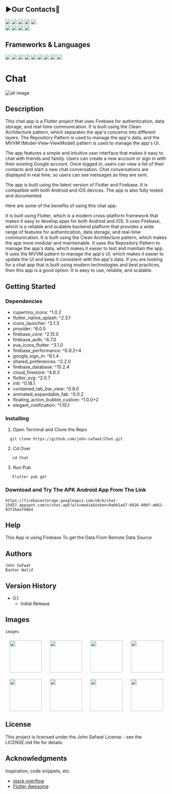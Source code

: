 ## **▶️Our Contacts📱**
<a href="https://github.com/john-safwat"><img src="https://img.shields.io/badge/GitHub-100000?style=for-the-badge&logo=github&logoColor=white"/></a>
<a href="https://www.linkedin.com/in/john-safwat-b3645427a/" title="LinkedIn"><img src="https://img.shields.io/badge/LinkedIn-0077B5?style=for-the-badge&logo=linkedin&logoColor=white"/></a>
<a href="https://www.facebook.com/john.safwat.77/" title="LinkedIn"><img src="https://img.shields.io/badge/Facebook-1877F2?style=for-the-badge&logo=facebook&logoColor=white"/></a>
<a href="https://www.instagram.com/john_s_911/" title="LinkedIn"><img src="https://img.shields.io/badge/Instagram-E4405F?style=for-the-badge&logo=instagram&logoColor=white"/></a>
<a href="https://www.behance.net/johnsafwat" title="LinkedIn"><img src="https://img.shields.io/badge/-Behance-blue?style=for-the-badge&logo=behance&logoColor=white"/></a>
<br>
<a href="https://github.com/basharwalid"><img src="https://img.shields.io/badge/GitHub-100000?style=for-the-badge&logo=github&logoColor=white"/></a>
<a href="https://www.linkedin.com/in/bashar-walid-82a538283/" title="LinkedIn"><img src="https://img.shields.io/badge/LinkedIn-0077B5?style=for-the-badge&logo=linkedin&logoColor=white"/></a>
<a href="https://www.facebook.com/bashar.walid.54" title="LinkedIn"><img src="https://img.shields.io/badge/Facebook-1877F2?style=for-the-badge&logo=facebook&logoColor=white"/></a>
<a href="https://www.instagram.com/fr.bashar/" title="LinkedIn"><img src="https://img.shields.io/badge/Instagram-E4405F?style=for-the-badge&logo=instagram&logoColor=white"/></a>


## Frameworks & Languages 
<a><img src = "https://img.shields.io/badge/Flutter-02569B?style=for-the-badge&logo=flutter&logoColor=white"></a>
<a><img src = "https://img.shields.io/badge/Dart-0175C2?style=for-the-badge&logo=dart&logoColor=white"></a>
<a><img src = "https://img.shields.io/badge/firebase-ffca28?style=for-the-badge&logo=firebase&logoColor=black"></a>
<a><img src = "https://img.shields.io/badge/Android_Studio-3DDC84?style=for-the-badge&logo=android-studio&logoColor=white"></a>
<a><img src = "https://img.shields.io/badge/Adobe%20Photoshop-31A8FF?style=for-the-badge&logo=Adobe%20Photoshop&logoColor=black"></a>
<a><img src = "https://img.shields.io/badge/Adobe%20XD-470137?style=for-the-badge&logo=Adobe%20XD&logoColor=#FF61F6"></a>
<a><img src = "https://img.shields.io/badge/Android-3DDC84?style=for-the-badge&logo=android&logoColor=white"></a>
<a><img src = "https://img.shields.io/badge/iOS-000000?style=for-the-badge&logo=ios&logoColor=white"></a>
<a><img src = "https://img.shields.io/badge/GIT-E44C30?style=for-the-badge&logo=git&logoColor=white"></a>



# Chat

![all image](https://firebasestorage.googleapis.com/v0/b/chat-15d57.appspot.com/o/2%20App_Screen_MockupsForFree.png?alt=media&token=5efdd8b4-e2d3-44ca-a971-55011f05a351)
## Description


This chat app is a Flutter project that uses Firebase for authentication, data storage, and real-time communication. It is built using the Clean Architecture pattern, which separates the app's concerns into different layers. The Repository Pattern is used to manage the app's data, and the MVVM (Model-View-ViewModel) pattern is used to manage the app's UI.

The app features a simple and intuitive user interface that makes it easy to chat with friends and family. Users can create a new account or sign in with their existing Google account. Once logged in, users can view a list of their contacts and start a new chat conversation. Chat conversations are displayed in real time, so users can see messages as they are sent.

The app is built using the latest version of Flutter and Firebase. It is compatible with both Android and iOS devices. The app is also fully tested and documented.

Here are some of the benefits of using this chat app:

It is built using Flutter, which is a modern cross-platform framework that makes it easy to develop apps for both Android and iOS.
It uses Firebase, which is a reliable and scalable backend platform that provides a wide range of features for authentication, data storage, and real-time communication.
It is built using the Clean Architecture pattern, which makes the app more modular and maintainable.
It uses the Repository Pattern to manage the app's data, which makes it easier to test and maintain the app.
It uses the MVVM pattern to manage the app's UI, which makes it easier to update the UI and keep it consistent with the app's data.
If you are looking for a chat app that is built using modern technologies and best practices, then this app is a good option. It is easy to use, reliable, and scalable.

## Getting Started

### Dependencies

   * cupertino_icons: ^1.0.2
   * flutter_native_splash: ^2.3.1
   * icons_launcher: ^2.1.3
   * provider: ^6.0.5
   * firebase_core: ^2.15.0
   * firebase_auth: ^4.7.0
   * eva_icons_flutter: ^3.1.0
   * firebase_performance: ^0.9.2+4
   * google_sign_in: ^6.1.4
   * shared_preferences: ^2.2.0
   * firebase_database: ^10.2.4
   * cloud_firestore: ^4.8.3
   * flutter_svg: ^2.0.7
   * intl: ^0.18.1
   * contained_tab_bar_view: ^0.8.0
   * animated_expandable_fab: ^0.0.2
   * floating_action_bubble_custom: ^1.0.0+2
   * elegant_notification: ^1.10.1


### Installing

1. Open Terminal and Clone the Repo
```
  git clone https://github.com/john-safwat/Chat.git
```

2. Cd Over
```
   cd Chat
```

3. Run Pub
```
   Flutter pub get
```

### Download and Try The APK Android App From The Link

````
https://firebasestorage.googleapis.com/v0/b/chat-15d57.appspot.com/o/chat.apk?alt=media&token=0a041a47-8926-406f-a0d2-93f26ee748bd
````

## Help

This App is using Firebase To get the Data From Remote Data Source 

## Authors

````
John Safwat
Bashar Walid
````

## Version History

* 0.1
    * Initial Release

## Images 
````
images
````
<div style= "display : flex ; justify-content: space-around ; margin : 20px 0px">
<img src = "https://firebasestorage.googleapis.com/v0/b/chat-15d57.appspot.com/o/Screenshot_20230728_055235.png?alt=media&token=17ccea8f-fa09-4299-b2b7-abbb0fe04d09" width = "100px">
<img src = "https://firebasestorage.googleapis.com/v0/b/chat-15d57.appspot.com/o/Screenshot_20230728_055303.png?alt=media&token=7a1d5aff-b705-4ede-abc5-ec839a41e2bb" width = "100px">
<img src = "https://firebasestorage.googleapis.com/v0/b/chat-15d57.appspot.com/o/Screenshot_20230728_055316.png?alt=media&token=2bab122e-9ae4-46d2-b3da-99dda4d5411c" width = "100px">
<img src = "https://firebasestorage.googleapis.com/v0/b/chat-15d57.appspot.com/o/Screenshot_20230728_055340.png?alt=media&token=3e5cfecf-c53b-46ea-a426-a522b22a489f" width = "100px">
</div>
<div style= "display : flex ; justify-content: space-around ; margin : 20px 0px">
<img src = "https://firebasestorage.googleapis.com/v0/b/chat-15d57.appspot.com/o/Screenshot_20230728_055357.png?alt=media&token=dc5c5a79-d2ca-4c6a-a86a-b9fb116d7e58" width = "100px">
<img src = "https://firebasestorage.googleapis.com/v0/b/chat-15d57.appspot.com/o/Screenshot_20230728_055410.png?alt=media&token=329cebd2-0be3-431b-bb26-1290062dc4b1" width = "100px">
<img src = "https://firebasestorage.googleapis.com/v0/b/chat-15d57.appspot.com/o/Screenshot_20230728_055424.png?alt=media&token=cb54cc17-c8d7-481b-a238-e18529aba959" width = "100px">
<img src = "https://firebasestorage.googleapis.com/v0/b/chat-15d57.appspot.com/o/Screenshot_20230728_055439.png?alt=media&token=eca4deae-84e4-4057-9e65-5ea6125c98a1" width = "100px">
</div>

## License

This project is licensed under the John Safwat License - see the LICENSE.md file for details

## Acknowledgments

Inspiration, code snippets, etc.
* [stack overflow](https://stackoverflow.com/)
* [Flutter Awesome](https://flutterawesome.com/)
